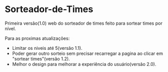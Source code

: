 # Sorteador-de-Times
 Primeira versão(1.0) web do sorteador de times feito para sortear times por nível.

 Para as proximas atualizações:
 - Limitar os niveis até 5(versão 1.1).
 - Poder gerar outro sorteio sem precisar recarregar a pagina ao clicar em "sortear times"(versão 1.2).
 - Melhor o design para melhorar a experiência do usuário(versão 2.0).
